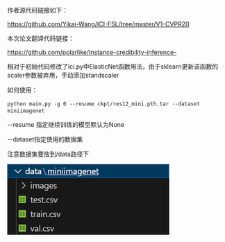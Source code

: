 作者源代码链接如下：

https://github.com/Yikai-Wang/ICI-FSL/tree/master/V1-CVPR20

本次论文翻译代码链接：

https://github.com/polarlike/Instance-credibility-inference-

相对于初始代码修改了ici.py中ElasticNet函数用法，由于sklearn更新该函数的scaler参数被弃用，手动添加standscaler

如何使用：

```
python main.py -g 0 --resume ckpt/res12_mini.pth.tar --dataset miniimagenet
```

--resume 指定继续训练的模型默认为None 

--dataset指定使用的数据集

注意数据集要放到/data路径下

![Example Image](repo.png)